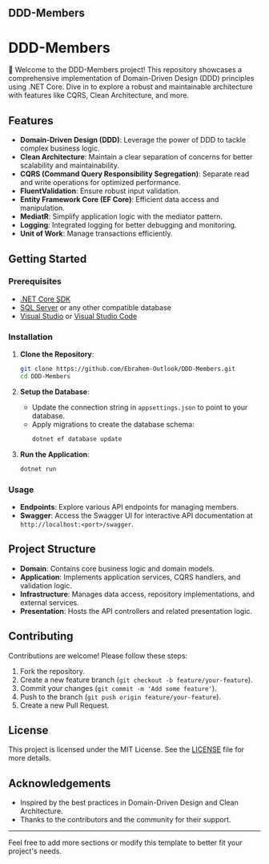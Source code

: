 
DDD-Members
---

# DDD-Members

🚀 Welcome to the DDD-Members project! This repository showcases a comprehensive implementation of Domain-Driven Design (DDD) principles using .NET Core. Dive in to explore a robust and maintainable architecture with features like CQRS, Clean Architecture, and more.

## Features

- **Domain-Driven Design (DDD)**: Leverage the power of DDD to tackle complex business logic.
- **Clean Architecture**: Maintain a clear separation of concerns for better scalability and maintainability.
- **CQRS (Command Query Responsibility Segregation)**: Separate read and write operations for optimized performance.
- **FluentValidation**: Ensure robust input validation.
- **Entity Framework Core (EF Core)**: Efficient data access and manipulation.
- **MediatR**: Simplify application logic with the mediator pattern.
- **Logging**: Integrated logging for better debugging and monitoring.
- **Unit of Work**: Manage transactions efficiently.

## Getting Started

### Prerequisites

- [.NET Core SDK](https://dotnet.microsoft.com/download)
- [SQL Server](https://www.microsoft.com/en-us/sql-server/sql-server-downloads) or any other compatible database
- [Visual Studio](https://visualstudio.microsoft.com/) or [Visual Studio Code](https://code.visualstudio.com/)

### Installation

1. **Clone the Repository**:
   ```sh
   git clone https://github.com/Ebrahem-Outlook/DDD-Members.git
   cd DDD-Members
   ```

2. **Setup the Database**:
   - Update the connection string in `appsettings.json` to point to your database.
   - Apply migrations to create the database schema:
     ```sh
     dotnet ef database update
     ```

3. **Run the Application**:
   ```sh
   dotnet run
   ```

### Usage

- **Endpoints**: Explore various API endpoints for managing members.
- **Swagger**: Access the Swagger UI for interactive API documentation at `http://localhost:<port>/swagger`.

## Project Structure

- **Domain**: Contains core business logic and domain models.
- **Application**: Implements application services, CQRS handlers, and validation logic.
- **Infrastructure**: Manages data access, repository implementations, and external services.
- **Presentation**: Hosts the API controllers and related presentation logic.

## Contributing

Contributions are welcome! Please follow these steps:

1. Fork the repository.
2. Create a new feature branch (`git checkout -b feature/your-feature`).
3. Commit your changes (`git commit -m 'Add some feature'`).
4. Push to the branch (`git push origin feature/your-feature`).
5. Create a new Pull Request.

## License

This project is licensed under the MIT License. See the [LICENSE](LICENSE) file for more details.

## Acknowledgements

- Inspired by the best practices in Domain-Driven Design and Clean Architecture.
- Thanks to the contributors and the community for their support.

---

Feel free to add more sections or modify this template to better fit your project's needs.
